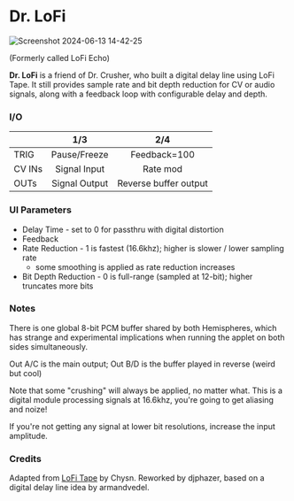 # Dr. LoFi

![Screenshot 2024-06-13 14-42-25](https://github.com/djphazer/O_C-Phazerville/assets/109086194/bb9699a5-1411-4107-9e2c-4c6e0a2df9c8)

(Formerly called LoFi Echo)

**Dr. LoFi** is a friend of Dr. Crusher, who built a digital delay line using LoFi Tape.
It still provides sample rate and bit depth reduction for CV or audio signals, along with a feedback loop with configurable delay and depth.

### I/O

|        | 1/3 | 2/4 |
| ------ | :-: | :-: |
| TRIG   | Pause/Freeze | Feedback=100 |
| CV INs | Signal Input  | Rate mod |
| OUTs   | Signal Output | Reverse buffer output |

### UI Parameters
* Delay Time - set to 0 for passthru with digital distortion
* Feedback
* Rate Reduction - 1 is fastest (16.6khz); higher is slower / lower sampling rate
  - some smoothing is applied as rate reduction increases
* Bit Depth Reduction - 0 is full-range (sampled at 12-bit); higher truncates more bits

### Notes
There is one global 8-bit PCM buffer shared by both Hemispheres, which has strange and experimental implications when running the applet on both sides simultaneously.

Out A/C is the main output; Out B/D is the buffer played in reverse (weird but cool)

Note that some "crushing" will always be applied, no matter what. This is a digital module processing signals at 16.6khz, you're going to get aliasing and noize!

If you're not getting any signal at lower bit resolutions, increase the input amplitude.

### Credits
Adapted from [LoFi Tape](https://github.com/Chysn/O_C-HemisphereSuite/wiki/LoFi-Tape) by Chysn. Reworked by djphazer, based on a digital delay line idea by armandvedel.
